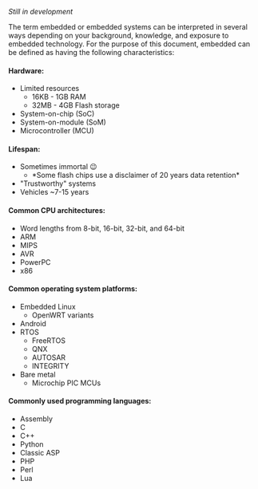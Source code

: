 _Still in development_

The term embedded or embedded systems can be interpreted in several ways depending on your background, knowledge, and exposure to embedded technology. For the purpose of this document, embedded can be defined as having the following characteristics:

#### Hardware:

* Limited resources 
  * 16KB - 1GB RAM 
  * 32MB - 4GB Flash storage
* System-on-chip \(SoC\) 
* System-on-module \(SoM\)
* Microcontroller \(MCU\)

#### Lifespan:

* Sometimes immortal 😉
  * \*Some flash chips use a disclaimer of 20 years data retention\*
* "Trustworthy" systems
* Vehicles ~7-15 years

#### Common CPU architectures:

* Word lengths from 8-bit, 16-bit, 32-bit, and 64-bit
* ARM 
* MIPS 
* AVR
* PowerPC
* x86

#### Common operating system platforms:

* Embedded Linux
  * OpenWRT variants
* Android
* RTOS
  * FreeRTOS
  * QNX
  * AUTOSAR
  * INTEGRITY
* Bare metal
  * Microchip PIC MCUs

#### Commonly used programming languages:

* Assembly
* C 
* C++  
* Python
* Classic ASP
* PHP
* Perl
* Lua




